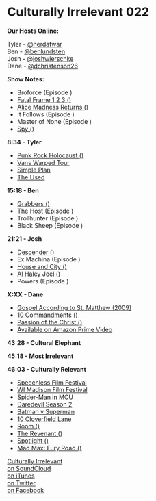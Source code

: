 # Culturally Irrelevant 022

**Our Hosts Online:**

Tyler - [@nerdatwar]  
Ben - [@benlundsten]  
Josh - [@joshwierschke]  
Dane - [@dchristenson26]  

**Show Notes:**    

 - Broforce (Episode )   
 - [Fatal Frame 1 2 3 ()](X)   
 - [Alice Madness Returns ()](X)   
 - It Follows (Episode )   
 - Master of None (Episode )   
 - [Spy ()](X)   

**8:34 - Tyler**  

 - [Punk Rock Holocaust ()](X)   
 - [Vans Warped Tour](X)   
 - [Simple Plan](X)   
 - [The Used](X)   

**15:18 - Ben**   

 - [Grabbers ()](X)   
 - The Host (Episode )   
 - Trollhunter (Episode )   
 - Black Sheep (Episode )    

**21:21 - Josh**   

 - [Descender ()](X)   
 - Ex Machina (Episode )   
 - [House and City ()](X)   
 - [Al Haley Joel ()](X)   
 - Powers (Episode )   

**X:XX - Dane**   

 - [Gospel According to St. Matthew (2009)](X)   
 - [10 Commandments ()](X)   
 - [Passion of the Christ ()](X)   
 - [Available on Amazon Prime Video](https://www.amazon.com/Gospel-According-Matthew-Enrique-Irazoqui/dp/B002KOPEJQ)   

**43:28 - Cultural Elephant**   

**45:18 - Most Irrelevant**   

**46:03 - Culturally Relevant**   

 - [Speechless Film Festival](X)   
 - [WI Madison Film Festival](X)   
 - [Spider-Man in MCU](X)   
 - [Daredevil Season 2](X)   
 - [Batman v Superman](X)   
 - [10 Cloverfield Lane](X)   
 - [Room ()](X)   
 - [The Revenant ()](X)    
 - [Spotlight ()](X)   
 - [Mad Max: Fury Road ()](X)   


[Culturally Irrelevant](http://www.culturallyirrelevant.com/)  
[on SoundCloud](https://soundcloud.com/culturally-irrelevant)  
[on iTunes](https://itun.es/i6Lj4FQ)  
[on Twitter](https://twitter.com/cirrelevantpod)  
[on Facebook](https://www.facebook.com/culturallyirrelevant)  

[@nerdatwar]: http://twitter.com/nerdatwar  
[@benlundsten]: http://twitter.com/benlundsten  
[@joshwierschke]: http://twitter.com/joshwierschke  
[@dchristenson26]: https://twitter.com/dchristenson26  
